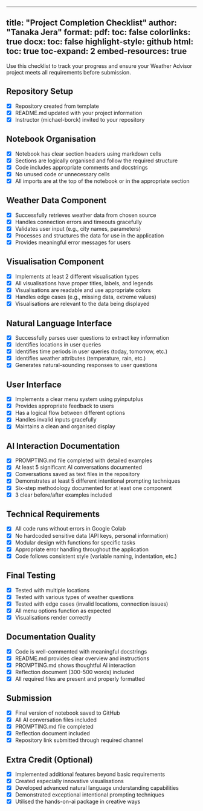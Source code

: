 ---

title: "Project Completion Checklist"
author: "Tanaka Jera"
format:
pdf:
toc: false
colorlinks: true
docx:
toc: false
highlight-style: github
html:
toc: true
toc-expand: 2
embed-resources: true
---------------------

Use this checklist to track your progress and ensure your Weather Advisor project meets all requirements before submission.

## Repository Setup

* [x] Repository created from template
* [x] README.md updated with your project information
* [x] Instructor (michael-borck) invited to your repository

## Notebook Organisation

* [x] Notebook has clear section headers using markdown cells
* [x] Sections are logically organised and follow the required structure
* [x] Code includes appropriate comments and docstrings
* [x] No unused code or unnecessary cells
* [x] All imports are at the top of the notebook or in the appropriate section

## Weather Data Component

* [x] Successfully retrieves weather data from chosen source
* [x] Handles connection errors and timeouts gracefully
* [x] Validates user input (e.g., city names, parameters)
* [x] Processes and structures the data for use in the application
* [x] Provides meaningful error messages for users

## Visualisation Component

* [x] Implements at least 2 different visualisation types
* [x] All visualisations have proper titles, labels, and legends
* [x] Visualisations are readable and use appropriate colors
* [x] Handles edge cases (e.g., missing data, extreme values)
* [x] Visualisations are relevant to the data being displayed

## Natural Language Interface

* [x] Successfully parses user questions to extract key information
* [x] Identifies locations in user queries
* [x] Identifies time periods in user queries (today, tomorrow, etc.)
* [x] Identifies weather attributes (temperature, rain, etc.)
* [x] Generates natural-sounding responses to user questions

## User Interface

* [x] Implements a clear menu system using pyinputplus
* [x] Provides appropriate feedback to users
* [x] Has a logical flow between different options
* [x] Handles invalid inputs gracefully
* [x] Maintains a clean and organised display

## AI Interaction Documentation

* [x] PROMPTING.md file completed with detailed examples
* [x] At least 5 significant AI conversations documented
* [x] Conversations saved as text files in the repository
* [x] Demonstrates at least 5 different intentional prompting techniques
* [x] Six-step methodology documented for at least one component
* [x] 3 clear before/after examples included

## Technical Requirements

* [x] All code runs without errors in Google Colab
* [x] No hardcoded sensitive data (API keys, personal information)
* [x] Modular design with functions for specific tasks
* [x] Appropriate error handling throughout the application
* [x] Code follows consistent style (variable naming, indentation, etc.)

## Final Testing

* [x] Tested with multiple locations
* [x] Tested with various types of weather questions
* [x] Tested with edge cases (invalid locations, connection issues)
* [x] All menu options function as expected
* [x] Visualisations render correctly

## Documentation Quality

* [x] Code is well-commented with meaningful docstrings
* [x] README.md provides clear overview and instructions
* [x] PROMPTING.md shows thoughtful AI interaction
* [x] Reflection document (300-500 words) included
* [x] All required files are present and properly formatted

## Submission

* [x] Final version of notebook saved to GitHub
* [x] All AI conversation files included
* [x] PROMPTING.md file completed
* [x] Reflection document included
* [x] Repository link submitted through required channel

## Extra Credit (Optional)

* [x] Implemented additional features beyond basic requirements
* [x] Created especially innovative visualisations
* [x] Developed advanced natural language understanding capabilities
* [x] Demonstrated exceptional intentional prompting techniques
* [x] Utilised the hands-on-ai package in creative ways
